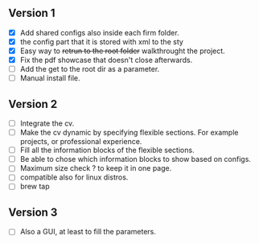 ## Version 1
- [X] Add shared configs also inside each firm folder. 
- [X] the config part that it is stored with xml to the sty
- [X] Easy way to ~~retrun to the root folder~~ walkthrought the project.
- [X] Fix the pdf showcase that doesn't close afterwards.
- [ ] Add the get to the root dir as a parameter.
- [ ] Manual install file. 
## Version 2 
- [ ] Integrate the cv. 
- [ ] Make the cv dynamic by specifying flexible sections. For example projects, or professional experience. 
- [ ] Fill all the information blocks of the flexible sections. 
- [ ] Be able to chose which information blocks to show based on configs.  
- [ ] Maximum size check  ?  to keep it in one page. 
- [ ] compatible also for linux distros.
- [ ] brew tap
## Version 3 
- [ ] Also a GUI, at least to fill the parameters. 
